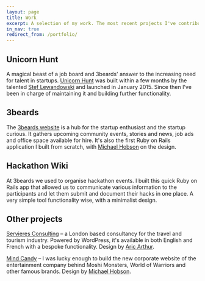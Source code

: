 ```yaml
---
layout: page
title: Work
excerpt: A selection of my work. The most recent projects I've contributed to and some older ones that I'm proud of.
in_nav: true
redirect_from: /portfolio/
---
```


## Unicorn Hunt

A magical beast of a job board and 3beards' answer to the increasing need for talent in startups. [Unicorn Hunt](https://unicornhunt.io) was built within a few months by the talented [Stef Lewandowski](https://twitter.com/stef) and launched in January 2015. Since then I've been in charge of maintaining it and building further functionality.

## 3beards

The [3beards website](http://3-beards.com) is a hub for the startup enthusiast and the startup curious. It gathers upcoming community events, stories and news, job ads and office space available for hire. It's also the first Ruby on Rails application I built from scratch, with [Michael Hobson](https://twitter.com/imhobson) on the design.

## Hackathon Wiki

At 3beards we used to organise hackathon events. I built this quick Ruby on Rails app that allowed us to communicate various information to the participants and let them submit and document their hacks in one place. A very simple tool functionality wise, with a minimalist design.

## Other projects

[Servieres Consulting](http://servieres-consulting.com) – a London based consultancy for the travel and tourism industry. Powered by WordPress, it's available in both English and French with a bespoke functionality. Design by [Aric Arthur](http://aricarthur.co.uk).

[Mind Candy](http://mindcandy.com) – I was lucky enough to build the new corporate website of the entertainment company behind Moshi Monsters, World of Warriors and other famous brands. Design by [Michael Hobson](https://twitter.com/imhobson).
